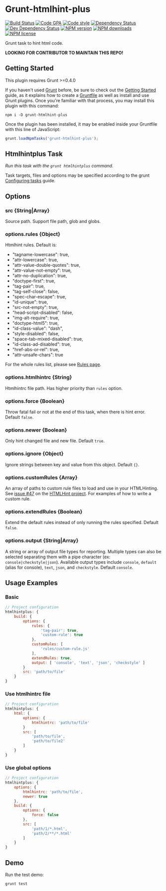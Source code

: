# Grunt-htmlhint-plus

[![Build Status][ci-img]][ci-url]
[![Code GPA][gpa-img]][gpa-url]
[![Code style][lint-img]][lint-url]
[![Dependency Status][dep-img]][dep-url]
[![Dev Dependency Status][dev-dep-img]][dev-dep-url]
[![NPM version][npm-ver-img]][npm-url]
[![NPM downloads][npm-dl-img]][npm-url]
[![NPM license][npm-lc-img]][npm-url]

Grunt task to hint html code.

__LOOKING FOR CONTRIBUTOR TO MAINTAIN THIS REPO!__

## Getting Started

This plugin requires Grunt >=0.4.0

If you haven't used [Grunt](http://gruntjs.com/) before, be sure to check out the [Getting Started](http://gruntjs.com/getting-started) guide, as it explains how to create a [Gruntfile](http://gruntjs.com/sample-gruntfile) as well as install and use Grunt plugins. Once you're familiar with that process, you may install this plugin with this command:

```shell
npm i -D grunt-htmlhint-plus
```

Once the plugin has been installed, it may be enabled inside your Gruntfile with this line of JavaScript:

```js
grunt.loadNpmTasks('grunt-htmlhint-plus');
```

## Htmlhintplus Task

_Run this task with the `grunt htmlhintplus` command._

Task targets, files and options may be specified according to the grunt [Configuring tasks](http://gruntjs.com/configuring-tasks) guide.

## Options

### src {String|Array}

Source path. Support file path, glob and globs.

### options.rules {Object}

Htmlhint rules. Default is:

- "tagname-lowercase": true,
- "attr-lowercase": true,
- "attr-value-double-quotes": true,
- "attr-value-not-empty": true,
- "attr-no-duplication": true,
- "doctype-first": true,
- "tag-pair": true,
- "tag-self-close": false,
- "spec-char-escape": true,
- "id-unique": true,
- "src-not-empty": true,
- "head-script-disabled": false,
- "img-alt-require": true,
- "doctype-html5": true,
- "id-class-value": "dash",
- "style-disabled": false,
- "space-tab-mixed-disabled": true,
- "id-class-ad-disabled": true,
- "href-abs-or-rel": true,
- "attr-unsafe-chars": true

For the whole rules list, please see [Rules page](https://github.com/yaniswang/HTMLHint/wiki/Rules).

### options.htmlhintrc {String}

Htmlhintrc file path. Has higher priority than `rules` option.

### options.force {Boolean}

Throw fatal fail or not at the end of this task, when there is hint error. Default `false`.

### options.newer {Boolean}

Only hint changed file and new file. Default `true`.

### options.ignore {Object}

Ignore strings between key and value from this object. Default `{}`.

### options.customRules {Array}

An array of paths to custom rule files to load and use in your HTMLHinting. See [issue #47](https://github.com/yaniswang/HTMLHint/issues/47) on the [HTMLHint project](https://github.com/yaniswang/HTMLHint). For examples of how to write a custom rule.

### options.extendRules {Boolean}

Extend the default rules instead of only running the rules specified. Default `false`.

### options.output {String|Array}

A string or array of output file types for reporting. Multiple types can also be selected separating them with a pipe character (ex: `console|checkstyle|json`). Available output types include `console`, `default` (alias for console), `text`, `json`, and `checkstyle`. Default `console`.

## Usage Examples

### Basic

```js
// Project configuration
htmlhintplus: {
	build: {
		options: {
			rules: {
				'tag-pair': true,
				'custom-rule': true
			},
			customRules: [
				'rules/custom-rule.js'
			],
			extendRules: true,
			output: [ 'console', 'text', 'json', 'checkstyle' ]
		}
		src: 'path/to/file'
	}
}
```

### Use htmlhintrc file

```js
// Project configuration
htmlhintplus: {
	html: {
		options: {
			htmlhintrc: 'path/to/file'
		}
		src: [
			'path/to/file',
			'path/to/file2'
		]
	}
}
```

### Use global options

```js
// Project configuration
htmlhintplus: {
	options: {
		htmlhintrc: 'path/to/file',
		newer: true
	},
	build: {
		options: {
			force: false
		},
		src: [
			'path/1/*.html',
			'path/2/**/*.html'
		]
	}
}
```

## Demo

Run the test demo:

```shell
grunt test
```

[ci-img]:https://img.shields.io/travis/poppinlp/grunt-htmlhint-plus.svg?style=flat-square
[ci-url]:https://travis-ci.org/poppinlp/grunt-htmlhint-plus

[gpa-img]:https://img.shields.io/codeclimate/github/poppinlp/grunt-htmlhint-plus.svg?style=flat-square
[gpa-url]:https://codeclimate.com/github/poppinlp/grunt-htmlhint-plus

[lint-img]:https://img.shields.io/badge/code%20style-handsome-brightgreen.svg?style=flat-square
[lint-url]:https://github.com/poppinlp/eslint-config-handsome

[dep-img]:https://img.shields.io/david/poppinlp/grunt-htmlhint-plus.svg?style=flat-square
[dep-url]:https://david-dm.org/poppinlp/grunt-htmlhint-plus

[dev-dep-img]:https://img.shields.io/david/dev/poppinlp/grunt-htmlhint-plus.svg?style=flat-square
[dev-dep-url]:https://david-dm.org/poppinlp/grunt-htmlhint-plus#info=devDependencies

[npm-ver-img]:https://img.shields.io/npm/v/grunt-htmlhint-plus.svg?style=flat-square
[npm-dl-img]:https://img.shields.io/npm/dm/grunt-htmlhint-plus.svg?style=flat-square
[npm-lc-img]:https://img.shields.io/npm/l/grunt-htmlhint-plus.svg?style=flat-square
[npm-url]:https://www.npmjs.com/package/grunt-htmlhint-plus
